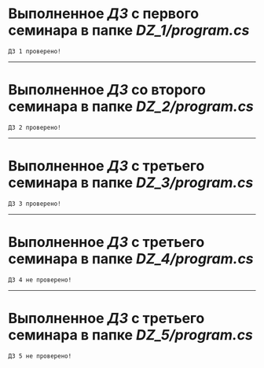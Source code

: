 # Выполненное *ДЗ* c первого семинара в **папке** ***DZ_1/program.cs***
```
ДЗ 1 проверено!
```
___
# Выполненное *ДЗ* со второго семинара в **папке** ***DZ_2/program.cs***
```
ДЗ 2 проверено!
```
____
# Выполненное *ДЗ* с третьего семинара в **папке** ***DZ_3/program.cs***
```
ДЗ 3 проверено!
```
____
# Выполненное *ДЗ* с третьего семинара в **папке** ***DZ_4/program.cs***
```
ДЗ 4 не проверено!
```
____
# Выполненное *ДЗ* с третьего семинара в **папке** ***DZ_5/program.cs***
```
ДЗ 5 не проверено!
```
